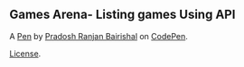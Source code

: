 Games Arena- Listing games Using API
------------------------------------


A [Pen](https://codepen.io/pbairishal/pen/WdWdNd) by [Pradosh Ranjan Bairishal](https://codepen.io/pbairishal) on [CodePen](https://codepen.io).

[License](https://codepen.io/pbairishal/pen/WdWdNd/license).